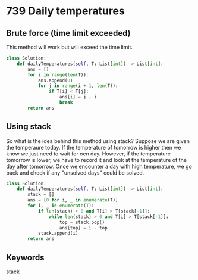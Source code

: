 # 739 Daily temperatures

## Brute force (time limit exceeded)
This method will work but will exceed the time limit.

```python
class Solution:
    def dailyTemperatures(self, T: List[int]) -> List[int]:
        ans = []
        for i in range(len(T)):
            ans.append(0)
            for j in range(i + 1, len(T)):
                if T[i] < T[j]:
                    ans[i] = j - i
                    break
        return ans
```

## Using stack
So what is the idea behind this method using stack?
Suppose we are given the temperaure today. If the temperature
of tomorrow is higher then we know we just need to wait for 
oen day. However, if the temperature tomorrow is lower,
we have to record it and look at the temperature of the day
after tomorrow. Once we encounter a day with high temperature,
we go back and check if any "unsolved days" could be solved.

```python
class Solution:
    def dailyTemperatures(self, T: List[int]) -> List[int]:
        stack = []
        ans = [0 for i, _ in enumerate(T)]
        for i, _ in enumerate(T):
            if len(stack) > 0 and T[i] > T[stack[-1]]:
                while len(stack) > 0 and T[i] > T[stack[-1]]:
                    top = stack.pop()
                    ans[top] = i - top
            stack.append(i)
        return ans
```

## Keywords
stack
